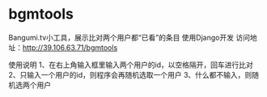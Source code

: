 # bgmtools
Bangumi.tv小工具，展示比对两个用户都“已看”的条目 使用Django开发
访问地址：http://39.106.63.71/bgmtools

使用说明
1、在右上角输入框里输入两个用户的id，以空格隔开，回车进行比对
2、只输入一个用户的id，则程序会再随机选取一个用户
3、什么都不输入，则随机选两个用户
